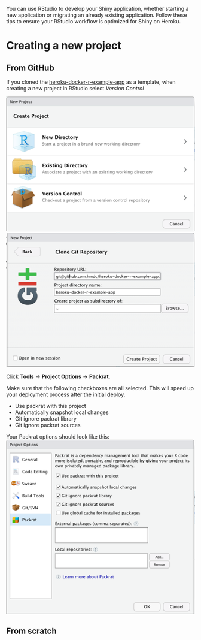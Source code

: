 You can use RStudio to develop your Shiny application, whether starting a new application or migrating an already existing application. Follow these tips to ensure your RStudio workflow is optimized for Shiny on Heroku.

# Creating a new project

## From GitHub
If you cloned the [heroku-docker-r-example-app](https://github.com/hmdc/heroku-docker-r-example-app) as a template, when creating a new
project in RStudio select *Version Control*

![When creating a new project, select project from version control.](../images/select-version-control.png)
![Enter the details of your Git repository](../images/clone-git-repo.png)

Click **Tools** → **Project Options** → **Packrat**. 

Make sure that the following checkboxes are all selected. This will speed up your deployment process after the initial deploy.

* Use packrat with this project
* Automatically snapshot local changes
* Git ignore packrat library
* Git ignore packrat sources

Your Packrat options should look like this:
![When creating a new project, select project from version control.](../images/packrat-options.png)

## From scratch